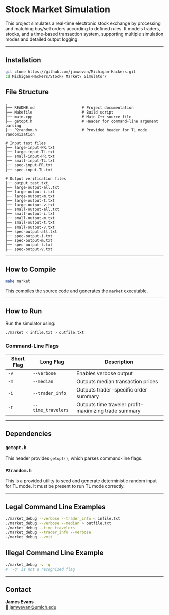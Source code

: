 # Stock Market Simulation

This project simulates a real-time electronic stock exchange by processing and matching buy/sell orders according to defined rules. It models traders, stocks, and a time-based transaction system, supporting multiple simulation modes and detailed output logging.

---

## Installation

```bash
git clone https://github.com/jamwevan/Michigan-Hackers.git
cd Michigan-Hackers/Stock\ Market\ Simulator/
```

## File Structure

```
.
├── README.md                     # Project documentation
├── Makefile                      # Build script
├── main.cpp                      # Main C++ source file
├── getopt.h                      # Header for command-line argument parsing
├── P2random.h                    # Provided header for TL mode randomization

# Input test files
├── large-input-PR.txt
├── large-input-TL.txt
├── small-input-PR.txt
├── small-input-TL.txt
├── spec-input-PR.txt
├── spec-input-TL.txt

# Output verification files
├── output_test.txt
├── large-output-all.txt
├── large-output-i.txt
├── large-output-m.txt
├── large-output-t.txt
├── large-output-v.txt
├── small-output-all.txt
├── small-output-i.txt
├── small-output-m.txt
├── small-output-t.txt
├── small-output-v.txt
├── spec-output-all.txt
├── spec-output-i.txt
├── spec-output-m.txt
├── spec-output-t.txt
├── spec-output-v.txt
```

---

## How to Compile

```bash
make market
```

This compiles the source code and generates the `market` executable.

---

## How to Run

Run the simulator using:

```bash
./market < infile.txt > outfile.txt
```

### Command-Line Flags

| Short Flag | Long Flag         | Description                                            |
|------------|-------------------|--------------------------------------------------------|
| `-v`       | `--verbose`       | Enables verbose output                                 |
| `-m`       | `--median`        | Outputs median transaction prices                      |
| `-i`       | `--trader_info`   | Outputs trader-specific order summary                  |
| `-t`       | `--time_travelers`| Outputs time traveler profit-maximizing trade summary  |

---

## Dependencies

### `getopt.h`

This header provides `getopt()`, which parses command-line flags.

### `P2random.h`

This is a provided utility to seed and generate deterministic random input for TL mode. It must be present to run TL mode correctly.

---

## Legal Command Line Examples 

```bash
./market_debug --verbose --trader_info < infile.txt
./market_debug --verbose --median > outfile.txt
./market_debug --time_travelers
./market_debug --trader_info --verbose
./market_debug --vmit
```

## Illegal Command Line Example 

```bash
./market_debug -v -q
# '-q' is not a recognized flag      
```

---

## Contact

**James Evans**  
📧 jamwevan@umich.edu
